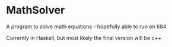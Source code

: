 # MathSolver
A program to solve math equations - hopefully able to run on ti84

Currently in Haskell, but most likely the final version will be c++
